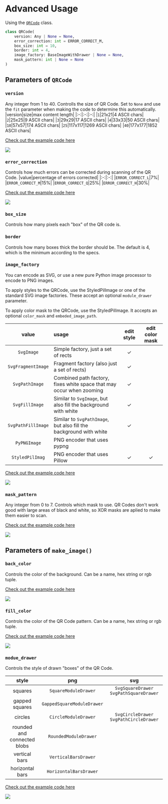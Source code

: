 # Advanced Usage
Using the [`QRCode`](../qrcode/main.py#L77) class.
```python
class QRCode(
    version: Any | None = None,
    error_correction: int = ERROR_CORRECT_M,
    box_size: int = 10,
    border: int = 4,
    image_factory: BaseImageWithDrawer | None = None,
    mask_pattern: int | None = None
)
```

## Parameters of `QRCode`

### `version`
Any integer from 1 to 40. Controlls the size of QR Code. Set to `None` and use the `fit` parameter when making the code to determine this automatically.
|version|size|max content length|
|:-:|:-:|:-:|
|`1`|21x21|4 ASCII chars|
|`2`|25x25|9 ASCII chars|
|`3`|29x29|17 ASCII chars|
|`4`|33x33|50 ASCII chars|
|`10`|57x57|174 ASCII chars|
|`25`|117x117|1269 ASCII chars|
|`40`|177x177|1852 ASCII chars|

[Check out the example code here](./examples/version.py)

![](./examples/version.png)


### `error_correction`
Controls how much errors can be corrected during scanning of the QR Code.
|value|percentage of errors corrected|
|:-:|:-:|
|`ERROR_CORRECT_L`|7%|
|`ERROR_CORRECT_M`|15%|
|`ERROR_CORRECT_Q`|25%|
|`ERROR_CORRECT_H`|30%|

[Check out the example code here](./examples/error_correction.py)

![](./examples/error_correction.png)


### `box_size`
Controls how many pixels each "box" of the QR code is.


### `border`
Controls how many boxes thick the border should be. The default is 4, which is the minimum according to the specs.


### `image_factory`
You can encode as SVG, or use a new pure Python image processor to encode to PNG images.

To apply styles to the QRCode, use the StyledPilImage or one of the standard SVG image factories. These accept an optional `module_drawer` parameter.

To apply color mask to the QRCode, use the StyledPilImage. It accepts an optional `color_mask` and `embeded_image_path`.

|value|usage|edit style|edit color mask|
|:-:|:-|:-:|:-:|
|`SvgImage`|Simple factory, just a set of rects|&check;||
|`SvgFragmentImage`|Fragment factory (also just a set of rects)|&check;||
|`SvgPathImage`|Combined path factory, fixes white space that may occur when zooming|&check;||
|`SvgFillImage`|Similar to `SvgImage`, but also fill the background with white|&check;||
|`SvgPathFillImage`|Similar to `SvgPathImage`, but also fill the background with white|&check;||
|`PyPNGImage`|PNG encoder that uses pypng|||
|`StyledPilImag`|PNG encoder that uses Pillow|&check;|&check;|

[Check out the example code here](./examples/image_factory.py)

![](./examples/image_factory.png)


### `mask_pattern`
Any integer from 0 to 7. Controls which mask to use. QR Codes don't work good with large areas of black and white, so XOR masks are aplied to make them easier to scan.

[Check out the example code here](./examples/mask_pattern.py)

![](./examples/mask_pattern.png)


## Parameters of `make_image()`

### `back_color`
Controls the color of the background. Can be a name, hex string or rgb tuple.

[Check out the example code here](./examples/back_color.py)

![](./examples/back_color.png)


### `fill_color`
Controls the color of the QR Code pattern. Can be a name, hex string or rgb tuple.

[Check out the example code here](./examples/fill_color.py)

![](./examples/fill_color.png)


### `modue_drawer`
Controls the style of drawn "boxes" of the QR Code.

|style|png|svg|
|:-:|:-:|:-:|
|squares|`SquareModuleDrawer`|`SvgSquareDrawer` `SvgPathSquareDrawer`|
|gapped squares|`GappedSquareModuleDrawer`||
|circles|`CircleModuleDrawer`|`SvgCircleDrawer` `SvgPathCircleDrawer`|
|rounded and connected blobs|`RoundedModuleDrawer`||
|vertical bars|`VerticalBarsDrawer`||
|horizontal bars|`HorizontalBarsDrawer`||

[Check out the example code here](./examples/modue_drawer.py)

![](./examples/module_drawer.png)
